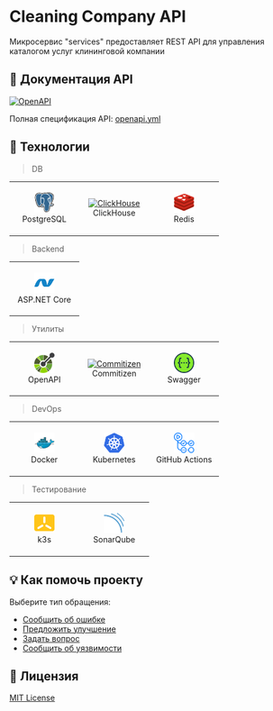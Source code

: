 # Cleaning Company API

Микросервис "services" предоставляет REST API для управления каталогом услуг клининговой компании

## 📖 Документация API

[![OpenAPI](https://img.shields.io/badge/OpenAPI-3.0-green?logo=openapi-initiative)](../openapi.yml)

Полная спецификация API: [openapi.yml](../openapi.yml)

<h2 align="left" id="cleaning-stack">🔧 Технологии</h2>

> DB

<table width='100%'>
  <tr>
    <td align="center" width="110" height="90">
      <a href="#oberlevd-stack">
        <img src="https://github.com/devicons/devicon/blob/master/icons/postgresql/postgresql-original.svg" width="36" height="36" alt="PostgreSQL" />
      </a>
      <br>PostgreSQL
    </td>
    <td align="center" width="110" height="90">
      <a href="#oberlevd-stack">
        <img src="https://upload.wikimedia.org/wikipedia/commons/0/0e/Clickhouse.png" width="36" height="36" alt="ClickHouse" />
      </a>
      <br>ClickHouse
    </td>
    <td align="center" width="110" height="90">
      <a href="#oberlevd-stack">
        <img src="https://github.com/devicons/devicon/blob/master/icons/redis/redis-original.svg" width="36" height="36" alt="Redis" />
      </a>
      <br>Redis
    </td>
  </tr>
</table>

> Backend

<table width='100%'>
  <tr>
    <td align="center" width="110" height="90">
      <a href="#oberlevd-stack">
        <img src="https://github.com/devicons/devicon/blob/master/icons/dot-net/dot-net-plain.svg" width="36" height="36" alt="ASP.NET Core" />
      </a>
      <br>ASP.NET Core
    </td>
  </tr>
</table>

> Утилиты

<table width='100%'>
  <tr>
    <td align="center" width="110" height="90">
      <a href="#oberlevd-stack">
        <img src="https://github.com/devicons/devicon/blob/master/icons/openapi/openapi-original.svg" width="36" height="36" alt="OpenAPI" />
      </a>
      <br>OpenAPI
    </td>
    <td align="center" width="110" height="90">
      <a href="#oberlevd-stack">
        <img src="https://avatars.githubusercontent.com/u/62252524?s=280&v=4" width="36" height="36" alt="Commitizen" />
      </a>
      <br>Commitizen
    </td>
    <td align="center" width="110" height="90">
      <a href="#oberlevd-stack">
        <img src="https://github.com/devicons/devicon/blob/master/icons/swagger/swagger-original.svg" width="36" height="36" alt="Swagger" />
      </a>
      <br>Swagger
    </td>
  </tr>
</table>

> DevOps

<table width='100%'>
  <tr>
    <td align='center' width='110' height='90'>
      <a href='#oberlevd-stack'>
        <img src='https://github.com/devicons/devicon/blob/master/icons/docker/docker-original.svg' width='36' height='36' alt='Docker'>
      </a>
      <br>Docker
    </td>
    <td align="center" width="110" height="90">
      <a href="#oberlevd-stack">
        <img src="https://github.com/devicons/devicon/blob/master/icons/kubernetes/kubernetes-original.svg" width="36" height="36" alt="Kubernetes" />
      </a>
      <br>Kubernetes
    </td>
    <td align="center" width="110" height="90">
      <a href="#oberlevd-stack">
        <img src="https://github.com/devicons/devicon/blob/master/icons/githubactions/githubactions-plain.svg" width="36" height="36" alt="GitHub Actions" />
      </a>
      <br>GitHub Actions
    </td>
  </tr>
</table>

> Тестирование

<table width='100%'>
  <tr>
    <td align="center" width="110" height="90">
      <a href="#oberlevd-stack">
        <img src="https://github.com/devicons/devicon/blob/master/icons/k3s/k3s-original.svg" width="36" height="36" alt="k3s" />
      </a>
      <br>k3s
    </td>
    <td align="center" width="110" height="90">
      <a href="#oberlevd-stack">
        <img src="https://github.com/devicons/devicon/blob/master/icons/sonarqube/sonarqube-original.svg" width="36" height="36" alt="SonarQube" />
      </a>
      <br>SonarQube
    </td>
  </tr>
</table>

## 💡 Как помочь проекту

Выберите тип обращения:

- [Сообщить об ошибке](https://github.com/cleaning-corp/services/issues/new?template=bug_report.md)
- [Предложить улучшение](https://github.com/cleaning-corp/services/issues/new?template=feature_request.md)
- [Задать вопрос](https://github.com/cleaning-corp/services/issues/new?template=question.md)
- [Сообщить об уязвимости](SECURITY.md)

## 📜 Лицензия

[MIT License](LICENSE)
